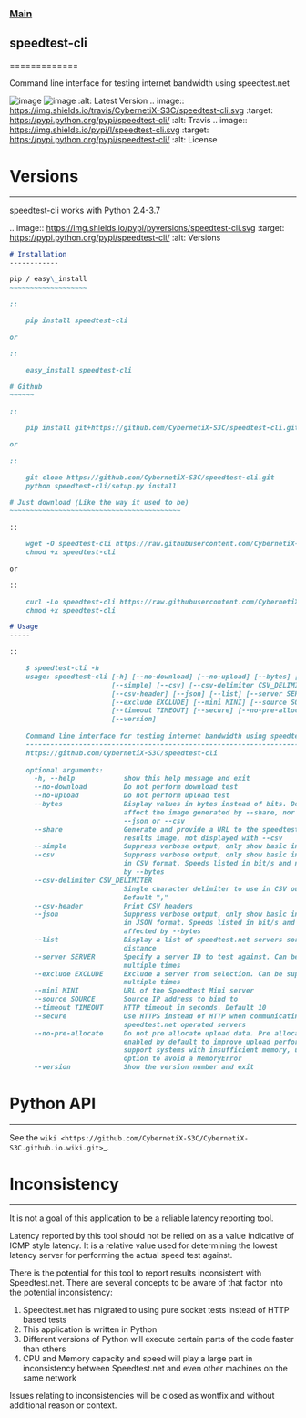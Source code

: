 ### [Main](https://CybernetiX.github.io/)

## speedtest-cli
=============

Command line interface for testing internet bandwidth using
speedtest.net

![image](https://img.shields.io/pypi/v/speedtest-cli.svg)
        ![image](https://pypi.python.org/pypi/speedtest-cli/)
        :alt: Latest Version
.. image:: https://img.shields.io/travis/CybernetiX-S3C/speedtest-cli.svg
        :target: https://pypi.python.org/pypi/speedtest-cli/
        :alt: Travis
.. image:: https://img.shields.io/pypi/l/speedtest-cli.svg
        :target: https://pypi.python.org/pypi/speedtest-cli/
        :alt: License

# Versions
--------

speedtest-cli works with Python 2.4-3.7

.. image:: https://img.shields.io/pypi/pyversions/speedtest-cli.svg
        :target: https://pypi.python.org/pypi/speedtest-cli/
        :alt: Versions
```markdown
# Installation
------------

pip / easy\_install
~~~~~~~~~~~~~~~~~~~

::

    pip install speedtest-cli

or

::

    easy_install speedtest-cli

# Github
~~~~~~

::

    pip install git+https://github.com/CybernetiX-S3C/speedtest-cli.git

or

::

    git clone https://github.com/CybernetiX-S3C/speedtest-cli.git
    python speedtest-cli/setup.py install

# Just download (Like the way it used to be)
~~~~~~~~~~~~~~~~~~~~~~~~~~~~~~~~~~~~~~~~~~

::

    wget -O speedtest-cli https://raw.githubusercontent.com/CybernetiX-S3C/speedtest-cli/master/speedtest.py
    chmod +x speedtest-cli

or

::

    curl -Lo speedtest-cli https://raw.githubusercontent.com/CybernetiX-S3C/speedtest-cli/master/speedtest.py
    chmod +x speedtest-cli


```
```markdown
# Usage
-----

::

    $ speedtest-cli -h
    usage: speedtest-cli [-h] [--no-download] [--no-upload] [--bytes] [--share]
                         [--simple] [--csv] [--csv-delimiter CSV_DELIMITER]
                         [--csv-header] [--json] [--list] [--server SERVER]
                         [--exclude EXCLUDE] [--mini MINI] [--source SOURCE]
                         [--timeout TIMEOUT] [--secure] [--no-pre-allocate]
                         [--version]
    
    Command line interface for testing internet bandwidth using speedtest.net.
    --------------------------------------------------------------------------
    https://github.com/CybernetiX-S3C/speedtest-cli
    
    optional arguments:
      -h, --help            show this help message and exit
      --no-download         Do not perform download test
      --no-upload           Do not perform upload test
      --bytes               Display values in bytes instead of bits. Does not
                            affect the image generated by --share, nor output from
                            --json or --csv
      --share               Generate and provide a URL to the speedtest.net share
                            results image, not displayed with --csv
      --simple              Suppress verbose output, only show basic information
      --csv                 Suppress verbose output, only show basic information
                            in CSV format. Speeds listed in bit/s and not affected
                            by --bytes
      --csv-delimiter CSV_DELIMITER
                            Single character delimiter to use in CSV output.
                            Default ","
      --csv-header          Print CSV headers
      --json                Suppress verbose output, only show basic information
                            in JSON format. Speeds listed in bit/s and not
                            affected by --bytes
      --list                Display a list of speedtest.net servers sorted by
                            distance
      --server SERVER       Specify a server ID to test against. Can be supplied
                            multiple times
      --exclude EXCLUDE     Exclude a server from selection. Can be supplied
                            multiple times
      --mini MINI           URL of the Speedtest Mini server
      --source SOURCE       Source IP address to bind to
      --timeout TIMEOUT     HTTP timeout in seconds. Default 10
      --secure              Use HTTPS instead of HTTP when communicating with
                            speedtest.net operated servers
      --no-pre-allocate     Do not pre allocate upload data. Pre allocation is
                            enabled by default to improve upload performance. To
                            support systems with insufficient memory, use this
                            option to avoid a MemoryError
      --version             Show the version number and exit
```

# Python API
----------

See the `wiki <https://github.com/CybernetiX-S3C/CybernetiX-S3C.github.io.wiki.git>`_.


# Inconsistency
-------------

It is not a goal of this application to be a reliable latency reporting tool.

Latency reported by this tool should not be relied on as a value indicative of ICMP
style latency. It is a relative value used for determining the lowest latency server
for performing the actual speed test against.

There is the potential for this tool to report results inconsistent with Speedtest.net.
There are several concepts to be aware of that factor into the potential inconsistency:

1. Speedtest.net has migrated to using pure socket tests instead of HTTP based tests
2. This application is written in Python
3. Different versions of Python will execute certain parts of the code faster than others
4. CPU and Memory capacity and speed will play a large part in inconsistency between
   Speedtest.net and even other machines on the same network

Issues relating to inconsistencies will be closed as wontfix and without
additional reason or context.
